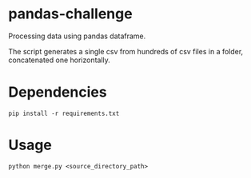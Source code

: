 # pandas-challenge
Processing data using pandas dataframe.

The script generates a single csv from hundreds of csv files in a folder, concatenated one horizontally.

# Dependencies

`pip install -r requirements.txt`

# Usage

`python merge.py <source_directory_path>`


